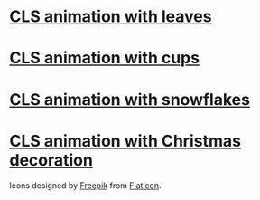# <a href="https://cdn.rawgit.com/jelena-simovic-rota/cls-animation/05f341ef/start-leaves.html">CLS animation with leaves</a>

# <a href="https://cdn.rawgit.com/jelena-simovic-rota/cls-animation/b91d7a85/start-cups.html">CLS animation with cups</a>

# <a href="https://cdn.rawgit.com/jelena-simovic-rota/cls-animation/05f341ef/start-snowflakes.html">CLS animation with snowflakes</a>

# <a href="https://cdn.rawgit.com/jelena-simovic-rota/cls-animation/05f341ef/start-decorations.html">CLS animation with Christmas decoration</a>

Icons designed by <a href="https://www.flaticon.com/authors/freepik">Freepik</a> from <a href="https://www.flaticon.com">Flaticon</a>.
